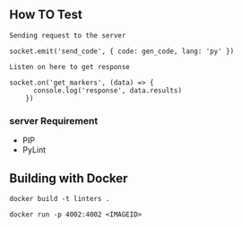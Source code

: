 ## How TO Test

```
Sending request to the server

socket.emit('send_code', { code: gen_code, lang: 'py' })
```

```
Listen on here to get response

socket.on('get_markers', (data) => {
      console.log('response', data.results)
    })

```

### server Requirement
<!-- This has been met in the dockerfile -->
- PIP
- PyLint

## Building with Docker

```
docker build -t linters .
```

```
docker run -p 4002:4002 <IMAGEID>
```
